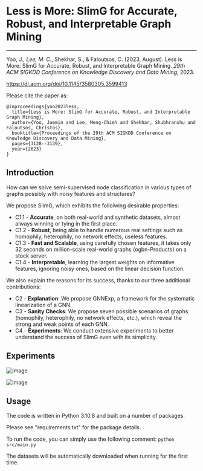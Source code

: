 # Less is More: SlimG for Accurate, Robust, and Interpretable Graph Mining

------------

Yoo, J.*, Lee, M. C.*, Shekhar, S., & Faloutsos, C. (2023, August). Less is More: SlimG for Accurate, Robust, and Interpretable Graph Mining. *29th ACM SIGKDD Conference on Knowledge Discovery and Data Mining*, 2023.

https://dl.acm.org/doi/10.1145/3580305.3599413

Please cite the paper as:

    @inproceedings{yoo2023less,
      title={Less is More: SlimG for Accurate, Robust, and Interpretable Graph Mining},
      author={Yoo, Jaemin and Lee, Meng-Chieh and Shekhar, Shubhranshu and Faloutsos, Christos},
      booktitle={Proceedings of the 29th ACM SIGKDD Conference on Knowledge Discovery and Data Mining},
      pages={3128--3139},
      year={2023}
    }

## Introduction

How can we solve semi-supervised node classification in various types of graphs possibly with noisy features and structures?

We propose SlimG, which exhibits the folloiwing desirable properties:
- C1.1 - **Accurate**, on both real-world and synthetic datasets, almost always winning or tying in the first place.
- C1.2 - **Robust**, being able to handle numerous real settings such as homophily, heterophily, no network effects, useless features.
- C1.3 - **Fast and Scalable**, using carefully chosen features, it takes only 32 seconds on million-scale real-world graphs (ogbn-Products) on a stock server.
- C1.4 - **Interpretable**, learning the largest weights on informative features, ignoring noisy ones, based on the linear decision function.

We also explain the reasons for its success, thanks to our three additional contributions:
- C2 - **Explanation**: We propose GNNExp, a framework for the systematic linearization of a GNN.
- C3 - **Sanity Checks**: We propose seven possible scenarios of graphs (homophily, heterophily, no network effects, etc.), which reveal the strong and weak points of each GNN.
- C4 - **Experiments**: We conduct extensive experiments to better understand the success of SlimG even with its simplicity.

## Experiments

![image](https://github.com/mengchillee/SlimG/assets/14501754/de0063cf-7bcb-4a78-92ba-683ff56aa8a3)

![image](https://github.com/mengchillee/SlimG/assets/14501754/569271b9-a574-452c-844c-5392be075dae)


## Usage
The code is written in Python 3.10.8 and built on a number of packages.

Please see "requirements.txt" for the package details.

To run the code, you can simply use the following comment:
`python src/main.py`

The datasets will be automatically downloaded when running for the first time.
